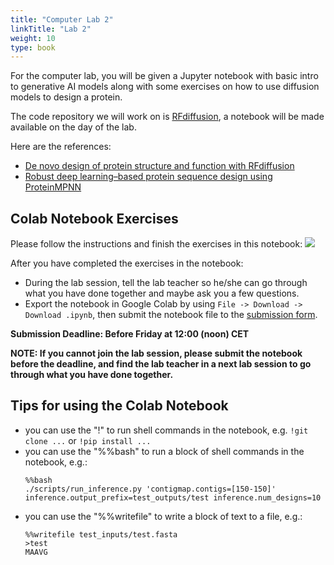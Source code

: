 ```yaml
---
title: "Computer Lab 2"
linkTitle: "Lab 2"
weight: 10
type: book
---
```


For the computer lab, you will be given a Jupyter notebook with basic intro to generative AI models along with some exercises on how to use diffusion models to design a protein.

The code repository we will work on is [RFdiffusion](https://github.com/RosettaCommons/RFdiffusion), a notebook will be made available on the day of the lab.

Here are the references:
 - [De novo design of protein structure and function with RFdiffusion](https://www.nature.com/articles/s41586-023-06415-8)
 - [Robust deep learning–based protein sequence design using ProteinMPNN](https://www.science.org/doi/10.1126/science.add2187)

## Colab Notebook Exercises

Please follow the instructions and finish the exercises in this notebook: [<img style="display: inline" src="https://colab.research.google.com/assets/colab-badge.svg">](https://colab.research.google.com/github/aicell-lab/ddls-course/blob/main/static/uploads/ddls_2023_RFdiffusion.ipynb)

After you have completed the exercises in the notebook: 
 - During the lab session, tell the lab teacher so he/she can go through what you have done together and maybe ask you a few questions. 
 - Export the notebook in Google Colab by using `File -> Download -> Download .ipynb`, then submit the notebook file to the [submission form](https://forms.gle/gK3b1z2Sca2VYmcW7).

**Submission Deadline: Before Friday at 12:00 (noon) CET**

**NOTE: If you cannot join the lab session, please submit the notebook before the deadline, and find the lab teacher in a next lab session to go through what you have done together.**

## Tips for using the Colab Notebook

  - you can use the "!" to run shell commands in the notebook, e.g. `!git clone ...` or `!pip install ...`
  - you can use the "%%bash" to run a block of shell commands in the notebook, e.g.:
    ```
    %%bash
    ./scripts/run_inference.py 'contigmap.contigs=[150-150]' inference.output_prefix=test_outputs/test inference.num_designs=10
    ```
  - you can use the "%%writefile" to write a block of text to a file, e.g.:
    ```
    %%writefile test_inputs/test.fasta
    >test
    MAAVG
    ```

